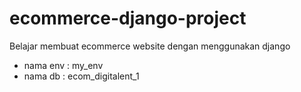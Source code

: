 # ecommerce-django-project
Belajar membuat ecommerce website dengan menggunakan django
- nama env : my_env
- nama db : ecom_digitalent_1
